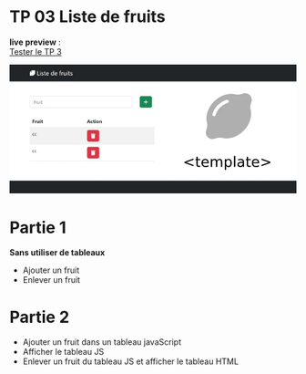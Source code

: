 # TP 03 Liste de fruits
**live preview** :  
[Tester le TP 3](https://www.sevenvalley.fr/tp-javascript/tp3) 
  
![alt text](../tp4.webp) 
# Partie 1
**Sans utiliser de tableaux**
- Ajouter un fruit
- Enlever un fruit


# Partie 2
- Ajouter un fruit dans un tableau javaScript
- Afficher le tableau JS
- Enlever un fruit du tableau JS et afficher le tableau HTML